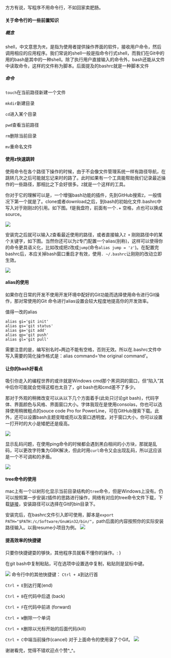 方方有说，写程序不用命令行，不如回家卖肥肠。

#### 关于命令行的一些前置知识

##### 概念

shell，中文意思为`壳`，是指为使用者提供操作界面的软件，接收用户命令，然后调用相应的应用程序。我们常说的shell一般是指命令行式shell，而我们在Git中的用的bash是其中的一种shell。除了执行用户直接输入的命令外，bash还能从文件中读取命令，这样的文件称为脚本。后面提及的bashrc就是一种脚本文件

##### 命令

`touch`在当前路径新建一个文件

`mkdir`新建目录

`cd`进入某个目录

`pwd`查看当前路径

`rm`删除当前目录

`mv`重命名文件


#### 使用z快速跳转

使用命令在各个路径下操作的时候，由于不会像文件管理系统一样有路径导航，在跳转几次之后可能就忘记来时的路了。此时如果有一个工具能帮助我们记录最近操作的一些路径，那相比之下会好很多。`Z`就是一个这样的工具。

你对于它的理解可以是，一个增强bash功能的插件，先到GitHub搜索`Z`，一般情况下第一个就是了。clone或者download之后，到bash的初始化文件.bashrc中写入对于刚刚`Z`的引用。如下图。f是我盘符，前面有一个`.`+ 空格，点也可以换成source。

![](https://user-gold-cdn.xitu.io/2019/7/7/16bccbc5ef8f8218?w=197&h=22&f=png&s=923)

安装完之后就可以输入`Z`查看最近使用的路径，或者直接输入`Z +` 刚刚路径中的某个关键字，如下图。当然你还可以为`Z`专门配置一个alias(别称)，这样可以使得你的命令更具语义化，比如改成把`Z`改成`jump`(命令`alias jump = 'z'`)。在配置完bashrc后，本应关掉bash窗口重启才有效，使用`. ~/.bashrc`让刚刚的改动立即生效。

![](https://user-gold-cdn.xitu.io/2019/7/7/16bccbdfa2c1bba2?w=303&h=162&f=png&s=5700)


#### alias的使用
如果你在日常的开发不使用开发环境中配好的Git功能而选择使用命令进行Git操作，那对常使用的Git 命令进行alias设置会较大程度地提高你的开发效率。

值得一改的alias
```
alias gi='git init'
alias gs='git status'
alias ga='git add'
alias gp='git push'
alias gl='git pull'
```
需要注意的是，编写别名时`=`两边不能有空格，否则无效。所以在.bashrc文件中写入需要的简化操作格式是：alias command='the original command'。

#### 让你的bash好看点
吸引你走入的编程世界的或许就是Windows cmd那个黑洞洞的窗口，但“陷入”其中后你可能就会觉得这框也太丑了，git bash也和cmd差不了多少。

那对于外观的稍微改变可以从以下几个方面着手(此处只讨论git bash)，代码字体、界面颜色与风格、界面窗口大小。字体我现在是使用consolas，你也可以选择使用稍微粗点的souce code Pro for PowerLine，可在GitHub搜索下载。此外，还可以设置bash主题变暗或亮以及窗口透明度。对于窗口大小，你可以设置一打开时的大小是矮肥还是瘦高。

![](https://user-gold-cdn.xitu.io/2019/7/7/16bcd09e6d8af7ee?w=595&h=657&f=png&s=222027)

显示乱码问题，在使用ping命令的时候都会遇到黑白相间的小方块，那就是乱码，可以更改字符集为GBK解决，但此时用`curl`命令又会出现乱码，所以这应该是一个不可调和的矛盾。


![](https://user-gold-cdn.xitu.io/2019/7/7/16bcd0aa3422fa6c?w=564&h=400&f=png&s=92181)

#### tree命令的使用
mac上有一个以树形化显示当前目录结构的`tree`命令，但是Windows上没有。仍可以按照第一步安装`Z`插件的思路进行操作，网络有对应的tree命令文件下载，下载[链接](https://sourceforge.net/projects/gnuwin32/files/tree/1.5.2.2/tree-1.5.2.2-setup.exe/download?use_mirror=jaist)，安装路径可以选择在Git的bin目录下。

安装完后，在bashrc文件引入即可使用，脚本是`export PATH="$PATH:/c/Software/GnuWin32/bin/"`，path后面的内容按照你的实际安装路径输入。以我resume小项目为例。
![](https://user-gold-cdn.xitu.io/2019/7/7/16bcd124945c28a6?w=446&h=381&f=png&s=122201)
#### 提高效率的快捷键
只要你快捷键耍的够快，其他程序员就看不懂你的操作。: )   

在git bash中复制粘贴，可在选项中设置选中复制，粘贴则是鼠标中键。

![](https://user-gold-cdn.xitu.io/2019/7/7/16bcd18d3c83944f?w=387&h=135&f=png&s=6861)
命令行中的其他快捷键：
`Ctrl + A`到达行首

`Ctrl + E`到达行尾(end)

`Ctrl + B`在代码中后退 (back)

`Ctrl + F`在代码中前进 (forward)

`Ctrl + W`删除一个单词

`Ctrl + K`删除以光标开始的后面代码(kill)

`Ctrl + C`中端当前操作(cancel)
对于上面命令的使用录了个Gif。
![](https://user-gold-cdn.xitu.io/2019/7/8/16bcd373ba0aeb86?w=594&h=241&f=gif&s=148356)

谢谢看完，觉得不错欢迎点个赞^_^。
